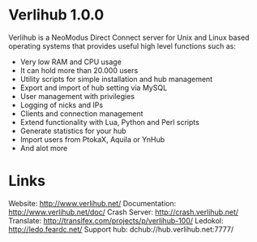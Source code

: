 Verlihub 1.0.0
==============

Verlihub is a NeoModus Direct Connect server for Unix and Linux based operating systems that provides useful high level functions such as:

  * Very low RAM and CPU usage
  * It can hold more than 20.000 users
  * Utility scripts for simple installation and hub management
  * Export and import of hub setting via MySQL
  * User management with privilegies
  * Logging of nicks and IPs
  * Clients and connection management
  * Extend functionality with Lua, Python and Perl scripts
  * Generate statistics for your hub
  * Import users from PtokaX, Aquila or YnHub
  * And alot more

Links
==============

  Website: http://www.verlihub.net/
  Documentation: http://www.verlihub.net/doc/
  Crash Server: http://crash.verlihub.net/
  Translate: http://transifex.com/projects/p/verlihub-100/
  Ledokol: http://ledo.feardc.net/
  Support hub: dchub://hub.verlihub.net:7777/
